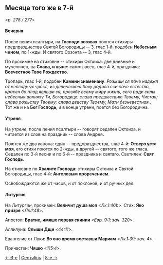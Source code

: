 
## Месяца того же в 7-й

<*p. 278 / 277*>

#### Вечерня

После пения псалтыри, на **Господи воззвах** поются стихиры предпразднества Святой Богородицы -- 3, 
глас 1-й, подобен **Небесным чином**, по 1-жды. И святого Созонта -- 3, глас 4-й. 

По прокимне на стиховне -- стихиры Октоиха: две дневные и мученичен, на **Слава, и ныне:** 
самогласен, глас 4-й, праздника: **Всечестное Твое Рождество**. 

Тропарь, глас 1-й, подобен **Камени знаменану**: *Рожьши ся паче надежя от неплодных чресл, 
из девическою боку родила еси паче естества, красен бо плод явльши ся, прозябе всему миру 
жизнь, сего ради силы небесныя вопияху Ти, Богородице: слава предшествию Твоему, Чистая; 
слава рожьству Твоему; слава девству Твоему, Мати безневестная.*.
Тот же и на **Бог Господь**, и в конце утрени, поется без Богородична.

#### Утреня

На *утрене*, после пения псалтыри -- говорят седален Октоиха, и читается из слов на праздник -- слова Андрея.

Поются же два канона: один -- предпразднества, глас 4-й: **Отверз уста моя**, его стихи поются по 2-жды, 
а другой -- святого, того же гласа. 
Седален по 3-й песни и по 6-й -- праздника и святаго. 
Светилен: **Свят Господь**.

На стиховне по **Хвалите Господа**: стихиры Октоиха и Святой Богородицы, глас 4-й: 
**Ангеловым проречением**. 

Освобождаются же от часов, и от поклонов, и от ручных дел. 

#### Литургия

На *Литургии*, прокимен: **Величит душа моя** <*Лк.1:46b*>. Стих: **Яко призре** <*Лк.1:48*>. 

Апостол: **Братие, имяше первая скинии** <*Евр. 9:1; зач. 320*>. 

Аллилуиа: **Слыши Дщи** <*44:11*>. 

Евангелие от Луки: **Во оно время воставши Мариам** <*Лк.1:39; зач. 4*>. 

Причастен: **Чяшю** <*115:4*>. 

[← 6-е](09_06_AST.ru.md) | [Сентябрь](README.md#7-й) | [8-е →](09_08_AST.ru.md)
